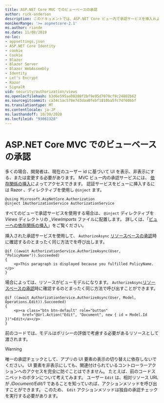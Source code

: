 ```yaml
---
title: ASP.NET Core MVC でのビューベースの承認
author: rick-anderson
description: このドキュメントでは、ASP.NET Core ビュー内で承認サービスを挿入および利用する方法について説明し Razor ます。
monikerRange: '>= aspnetcore-2.1'
ms.author: riande
ms.date: 11/08/2019
no-loc:
- appsettings.json
- ASP.NET Core Identity
- cookie
- Cookie
- Blazor
- Blazor Server
- Blazor WebAssembly
- Identity
- Let's Encrypt
- Razor
- SignalR
uid: security/authorization/views
ms.openlocfilehash: b3d6e595aa08208f2bf9e95d7070cf9c24802b62
ms.sourcegitcommit: ca34c1ac578e7d3daa0febf1810ba5fc74f60bbf
ms.translationtype: MT
ms.contentlocale: ja-JP
ms.lasthandoff: 10/30/2020
ms.locfileid: "93061328"
---
```

# <a name="view-based-authorization-in-aspnet-core-mvc"></a>ASP.NET Core MVC でのビューベースの承認

多くの場合、開発者は、現在のユーザー id に基づいて UI を表示、非表示にする、または変更する必要があります。 MVC ビュー内の承認サービスには、 [依存関係の挿入](xref:fundamentals/dependency-injection)によってアクセスできます。 認証サービスをビューに挿入するには Razor 、ディレクティブを使用し `@inject` ます。

```cshtml
@using Microsoft.AspNetCore.Authorization
@inject IAuthorizationService AuthorizationService
```

すべてのビューで承認サービスを使用する場合は、 `@inject` ディレクティブを *Views* ディレクトリの *_ViewImports* ファイルに配置します。 詳しくは、「[ビューへの依存関係の挿入](xref:mvc/views/dependency-injection)」をご覧ください。

挿入された承認サービスを使用して、 `AuthorizeAsync` [リソースベースの承認](xref:security/authorization/resourcebased#security-authorization-resource-based-imperative)時に確認するのとまったく同じ方法でを呼び出します。

```cshtml
@if ((await AuthorizationService.AuthorizeAsync(User, "PolicyName")).Succeeded)
{
    <p>This paragraph is displayed because you fulfilled PolicyName.</p>
}
```

場合によっては、リソースがビューモデルになります。 `AuthorizeAsync`[リソースベースの承認](xref:security/authorization/resourcebased#security-authorization-resource-based-imperative)時に確認するのとまったく同じ方法で呼び出すことができます。

```cshtml
@if ((await AuthorizationService.AuthorizeAsync(User, Model, Operations.Edit)).Succeeded)
{
    <p><a class="btn btn-default" role="button"
        href="@Url.Action("Edit", "Document", new { id = Model.Id })">Edit</a></p>
}
```

前のコードでは、モデルはポリシーの評価で考慮する必要があるリソースとして渡されます。

> [!WARNING]
> 唯一の承認チェックとして、アプリの UI 要素の表示の切り替えに依存しないでください。 UI 要素を非表示にしても、関連付けられているコントローラーアクションへのアクセスを完全に防ぐことはできません。 たとえば、前のコードスニペットのボタンについて考えてみます。 ユーザー `Edit` は、相対リソース URL が */Document/Edit/1* であることを知っていれば、アクションメソッドを呼び出すことができます。 このため、 `Edit` アクションメソッドは独自の承認チェックを実行する必要があります。
